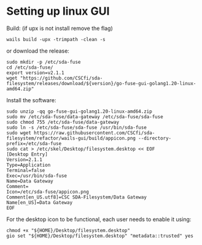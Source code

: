 # Setting up linux GUI

Build:
(if upx is not install remove the flag)
```
wails build -upx -trimpath -clean -s
```

or download the release:
```
sudo mkdir -p /etc/sda-fuse
cd /etc/sda-fuse/
export version=v2.1.1
wget "https://github.com/CSCfi/sda-filesystem/releases/download/${version}/go-fuse-gui-golang1.20-linux-amd64.zip"
```

Install the software:
```
sudo unzip -qq go-fuse-gui-golang1.20-linux-amd64.zip
sudo mv /etc/sda-fuse/data-gateway /etc/sda-fuse/sda-fuse
sudo chmod 755 /etc/sda-fuse/data-gateway
sudo ln -s /etc/sda-fuse/sda-fuse /usr/bin/sda-fuse
sudo wget https://raw.githubusercontent.com/CSCfi/sda-filesystem/refactor/wails-gui/build/appicon.png --directory-prefix=/etc/sda-fuse
sudo cat > /etc/skel/Desktop/filesystem.desktop << EOF
[Desktop Entry]
Version=2.1.1
Type=Application
Terminal=false
Exec=/usr/bin/sda-fuse
Name=Data Gateway
Comment=
Icon=/etc/sda-fuse/appicon.png
Comment[en_US.utf8]=CSC SDA-Filesystem/Data Gateway
Name[en_US]=Data Gateway
EOF
```

For the desktop icon to be functional, each user needs to enable it using:
```
chmod +x "${HOME}/Desktop/filesystem.desktop"
gio set "${HOME}/Desktop/filesystem.desktop" "metadata::trusted" yes
```
